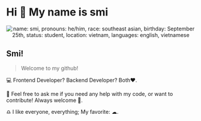 Hi 👋 My name is smi
====================
<p align="center">
  <!-- <a href=""> -->
<img alt="name: smi, pronouns: he/him, race: southeast asian, birthday: September 25th, status: student, location: vietnam, languages: english, vietnamese" src="https://i.pinimg.com/736x/16/d7/65/16d765df6e6e09bfed871f7db4265d5f.jpg">
  </a>
</p>

## Smi!
> Welcome to my github!

💻 Frontend Developer? Backend Developer? Both❤.

💬 Feel free to ask me if you need any help with my code, or want to contribute! Always welcome 🥴.

♎ I like everyone, everything; My favorite: ☁.
